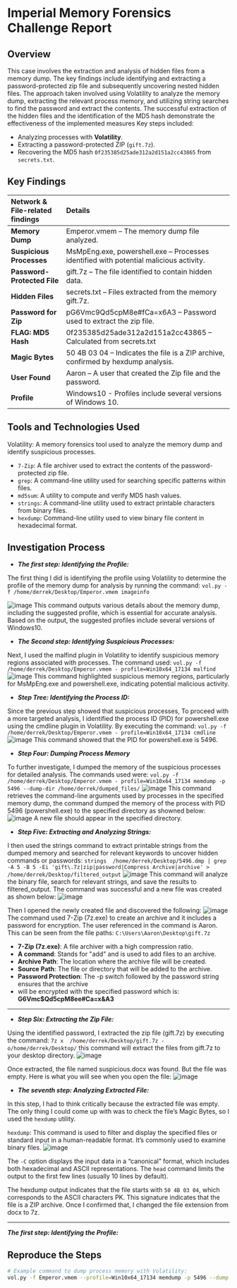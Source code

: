 # Imperial Memory Forensics Challenge Report

## Overview
This case involves the extraction and analysis of hidden files from a memory dump. The key 
findings include identifying and extracting a password-protected zip file and subsequently 
uncovering nested hidden files. The approach taken involved using Volatility to analyze the 
memory dump, extracting the relevant process memory, and utilizing string searches to find the 
password and extract the contents. The successful extraction of the hidden files and the 
identification of the MD5 hash demonstrate the effectiveness of the implemented measures
 Key steps included:
- Analyzing processes with **Volatility**.
- Extracting a password-protected ZIP (`gift.7z`).
- Recovering the MD5 hash `0f235385d25ade312a2d151a2cc43865` from `secrets.txt`.

## Key Findings
| **Network & File-related findings** | **Details** |
|:------------------------------------|:-------------|
| **Memory Dump**                     | Emperor.vmem – The memory dump file analyzed. |
| **Suspicious Processes**            | MsMpEng.exe, powershell.exe – Processes identified with potential malicious activity. |
| **Password-Protected File**         | gift.7z – The file identified to contain hidden data. |
| **Hidden Files**                    | secrets.txt – Files extracted from the memory gift.7z. |
| **Password for Zip**                | pG6Vmc9Qd5cpM8e#fCa=x6A3 – Password used to extract the zip file. |
| **FLAG: MD5 Hash**                  | 0f235385d25ade312a2d151a2cc43865 – Calculated from secrets.txt |
| **Magic Bytes**                     | 50 4B 03 04 – Indicates the file is a ZIP archive, confirmed by hexdump analysis. |
| **User Found**                      | Aaron – A user that created the Zip file and the password. |
| **Profile**                         | Windows10 - Profiles include several versions of Windows 10. |

## Tools and Technologies Used
Volatility: A memory forensics tool used to analyze the memory dump and identify suspicious 
processes. 
- `7-Zip`: A file archiver used to extract the contents of the password-protected zip file. 
- `grep`: A command-line utility used for searching specific patterns within files. 
- `md5sum`: A utility to compute and verify MD5 hash values. 
- `strings`: A command-line utility used to extract printable characters from binary files. 
- `hexdump`: Command-line utility used to view binary file content in hexadecimal format.


## Investigation Process
- ***The first step: Identifying the Profile:***

The first thing I did is identifying the profile using Volatility to determine the profile of the 
memory dump for analysis by running the command: `vol.py -f /home/derrek/Desktop/Emperor.vmem imageinfo`

![image](https://github.com/user-attachments/assets/e1e181f9-542b-40c2-9247-cd319e604b6f)
This command outputs various details about the memory dump, including the suggested profile, 
which is essential for accurate analysis. Based on the output, the suggested profiles include 
several versions of Windows10. 



- ***The Second step: Identifying Suspicious Processes:***

Next, I used the malfind plugin in Volatility to identify suspicious memory regions associated with 
processes. The command used: `vol.py -f /home/derrek/Desktop/Emperor.vmem -
profile=Win10x64_17134 malfind`
![image](https://github.com/user-attachments/assets/862b68ab-12f5-4895-bd93-3fce9c2e96fe)
This command highlighted suspicious memory regions, particularly for MsMpEng.exe and 
powershell.exe, indicating potential malicious activity.

- ***Step Tree: Identifying the Process ID:***

Since the previous step showed that suspicious processes, To proceed with a more targeted 
analysis, I identified the process ID (PID) for powershell.exe using the cmdline plugin in 
Volatility. By executing the command: `vol.py -f /home/derrek/Desktop/Emperor.vmem -
profile=Win10x64_17134 cmdline`
![image](https://github.com/user-attachments/assets/e28e6fec-e762-4d01-8d19-d0ccd69e8f14)
This command showed that the PID for powershell.exe is 5496. 

- ***Step Four: Dumping Process Memory***

To further investigate, I dumped the memory of the suspicious processes for detailed analysis. 
The commands used were: `vol.py -f /home/derrek/Desktop/Emperor.vmem -
profile=Win10x64_17134 memdump -p 5496 --dump-dir /home/derrek/dumped_files/`
![image](https://github.com/user-attachments/assets/abf72b94-e5e8-4d47-a365-acd9c2b0f387)
This command retrieves the command-line arguments used by processes in the specified 
memory dump, the command dumped the memory of the process with PID 5496 
(powershell.exe) to the specified directory as showned below:
![image](https://github.com/user-attachments/assets/655732fe-4f1a-4655-a3e9-21d78d773495)
A new file should appear in the specified directory.  

- ***Step Five: Extracting and Analyzing Strings:***

I then used the strings command to extract printable strings from the dumped memory and 
searched for relevant keywords to uncover hidden commands or passwords: `strings 
/home/derrek/Desktop/5496.dmp | grep -A 5 -B 5 -Ei 'gift\.7z|zip|password|Compress
Archive|archive' > /home/derrek/Desktop/filtered_output`
![image](https://github.com/user-attachments/assets/c8160f58-af03-4914-b1f6-6f1d8902cfb3)
This command will analyze the binary file, search for relevant strings, and save the results 
to filtered_output. The command was successful and a new file was created as shown below: 
![image](https://github.com/user-attachments/assets/5e0484d4-87a6-4ee1-89e7-3aa4334cecd5)


Then I opened the newly created file and discovered the following:
![image](https://github.com/user-attachments/assets/81343f64-d447-4ffa-8d83-608c3e4c4ade)
The command used 7-Zip (7z.exe) to create an archive and it includes a password for 
encryption. The user referenced in the command is Aaron. This can be seen from the file paths: 
`C:\Users\Aaron\Desktop\gift.7z`

- **7-Zip (7z.exe)**: A file archiver with a high compression ratio. 
- **A command**: Stands for "add" and is used to add files to an archive. 
- **Archive Path**: The location where the archive file will be created. 
- **Source Path**: The file or directory that will be added to the archive. 
- **Password Protection**: The -p switch followed by the password string ensures that the archive 
- will be encrypted with the specified password which is: **G6Vmc$Qd5cpM8ee#Ca=x&A3**

---
- ***Step Six: Extracting the Zip File:***

Using the identified password, I extracted the zip file (gift.7z) by executing the command: `7z x 
/home/derrek/Desktop/gift.7z -o/home/derrek/Desktop/` this command will extract the files 
from gift.7z to your desktop directory.
![image](https://github.com/user-attachments/assets/1d9dd91c-d7e1-4e12-b756-06298871602f)

Once extracted, the file named suspicious.docx was found. But the file was empty. Here is what 
you will see when you open the file:
![image](https://github.com/user-attachments/assets/359e0558-4d32-4616-8732-54af4127c22f)




- ***The seventh step: Analyzing Extracted File:***

In this step, I had to think critically because the extracted file was empty. The only thing I could 
come up with was to check the file’s Magic Bytes, so I used the `hexdump` utility.

`hexdump`: This command is used to filter and display the specified files or standard input in a 
human-readable format. It’s commonly used to examine binary files.
![image](https://github.com/user-attachments/assets/202aa43b-5486-4cac-8ace-c5e2374836b0)

The `-C` option displays the input data in a “canonical” format, which includes both hexadecimal 
and ASCII representations. 
The `head` command limits the output to the first few lines (usually 10 lines by default).

The hexdump output indicates that the file starts with `50 4B 03 04`, which corresponds to the 
ASCII characters PK. This signature indicates that the file is a ZIP archive. Once I confirmed 
that, I changed the file extension from docx to 7z.

---
***The first step: Identifying the Profile:***

## Reproduce the Steps
```bash
# Example command to dump process memory with Volatility:
vol.py -f Emperor.vmem --profile=Win10x64_17134 memdump -p 5496 --dump-dir ./dumped_files/
